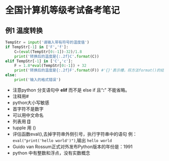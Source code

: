 # 全国计算机等级考试备考笔记

## 例1 温度转换
```python
TempStr = input('请输入带有符号的温度值')
if TempStr[-1] in ['F','f']:
    C=(eval(TempStr[0:-1])-32)/1.8
    print('转换后的温度是{:.2f}C'.format(C))
elif TempStr[-1] in ['C','c']:
    F = 1.8*eval(TempStr[0:-1]) + 32
    print('转换后的温度是{:.2f}F'.format(F)) #'{}'表示槽，将方法format()的结果放到槽中
else:
    print('输入的格式错误')
```
+ 注意python 分支语句中 **elif** 而不是 else if 且“**:**” 不能省略。
+ 注释用#
+ python大小写敏感
+ 首字符不是数字
+ 可以用中文命名
+ 列表用 **[]**
+ tupple 用 ()
+ 评估函数eval(),去掉字符串外侧引号，执行字符串中的语句 例：`eval("print('hello world')")`,输出 `hello world`
+ Guido van Rossum正式对外发布Python版本的年份是：1991
+ python 中有整数和浮点，没有实数概念